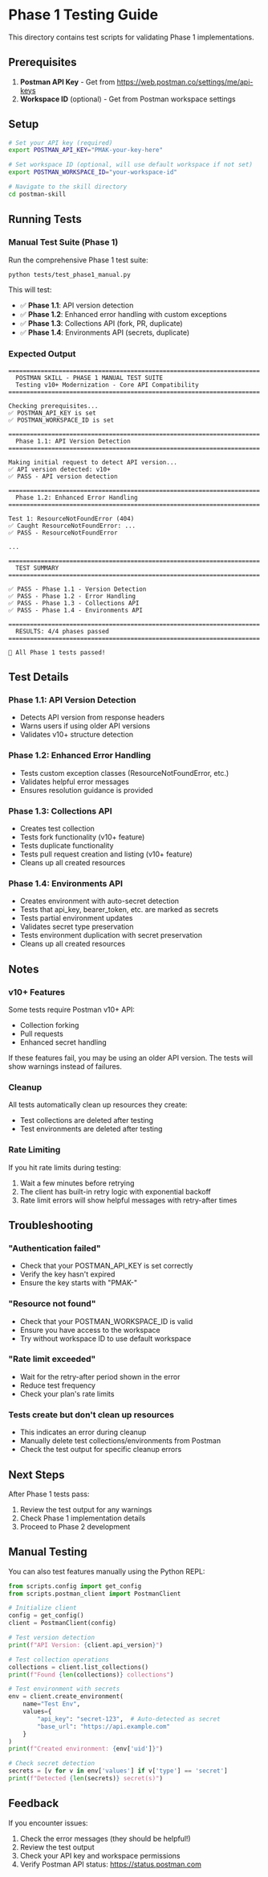 # Phase 1 Testing Guide

This directory contains test scripts for validating Phase 1 implementations.

## Prerequisites

1. **Postman API Key** - Get from https://web.postman.co/settings/me/api-keys
2. **Workspace ID** (optional) - Get from Postman workspace settings

## Setup

```bash
# Set your API key (required)
export POSTMAN_API_KEY="PMAK-your-key-here"

# Set workspace ID (optional, will use default workspace if not set)
export POSTMAN_WORKSPACE_ID="your-workspace-id"

# Navigate to the skill directory
cd postman-skill
```

## Running Tests

### Manual Test Suite (Phase 1)

Run the comprehensive Phase 1 test suite:

```bash
python tests/test_phase1_manual.py
```

This will test:
- ✅ **Phase 1.1**: API version detection
- ✅ **Phase 1.2**: Enhanced error handling with custom exceptions
- ✅ **Phase 1.3**: Collections API (fork, PR, duplicate)
- ✅ **Phase 1.4**: Environments API (secrets, duplicate)

### Expected Output

```
======================================================================
  POSTMAN SKILL - PHASE 1 MANUAL TEST SUITE
  Testing v10+ Modernization - Core API Compatibility
======================================================================

Checking prerequisites...
✅ POSTMAN_API_KEY is set
✅ POSTMAN_WORKSPACE_ID is set

======================================================================
  Phase 1.1: API Version Detection
======================================================================

Making initial request to detect API version...
✅ API version detected: v10+
✅ PASS - API version detection

======================================================================
  Phase 1.2: Enhanced Error Handling
======================================================================

Test 1: ResourceNotFoundError (404)
✅ Caught ResourceNotFoundError: ...
✅ PASS - ResourceNotFoundError

...

======================================================================
  TEST SUMMARY
======================================================================

✅ PASS - Phase 1.1 - Version Detection
✅ PASS - Phase 1.2 - Error Handling
✅ PASS - Phase 1.3 - Collections API
✅ PASS - Phase 1.4 - Environments API

======================================================================
  RESULTS: 4/4 phases passed
======================================================================

🎉 All Phase 1 tests passed!
```

## Test Details

### Phase 1.1: API Version Detection
- Detects API version from response headers
- Warns users if using older API versions
- Validates v10+ structure detection

### Phase 1.2: Enhanced Error Handling
- Tests custom exception classes (ResourceNotFoundError, etc.)
- Validates helpful error messages
- Ensures resolution guidance is provided

### Phase 1.3: Collections API
- Creates test collection
- Tests fork functionality (v10+ feature)
- Tests duplicate functionality
- Tests pull request creation and listing (v10+ feature)
- Cleans up all created resources

### Phase 1.4: Environments API
- Creates environment with auto-secret detection
- Tests that api_key, bearer_token, etc. are marked as secrets
- Tests partial environment updates
- Validates secret type preservation
- Tests environment duplication with secret preservation
- Cleans up all created resources

## Notes

### v10+ Features

Some tests require Postman v10+ API:
- Collection forking
- Pull requests
- Enhanced secret handling

If these features fail, you may be using an older API version. The tests will show warnings instead of failures.

### Cleanup

All tests automatically clean up resources they create:
- Test collections are deleted after testing
- Test environments are deleted after testing

### Rate Limiting

If you hit rate limits during testing:
1. Wait a few minutes before retrying
2. The client has built-in retry logic with exponential backoff
3. Rate limit errors will show helpful messages with retry-after times

## Troubleshooting

### "Authentication failed"
- Check that your POSTMAN_API_KEY is set correctly
- Verify the key hasn't expired
- Ensure the key starts with "PMAK-"

### "Resource not found"
- Check that your POSTMAN_WORKSPACE_ID is valid
- Ensure you have access to the workspace
- Try without workspace ID to use default workspace

### "Rate limit exceeded"
- Wait for the retry-after period shown in the error
- Reduce test frequency
- Check your plan's rate limits

### Tests create but don't clean up resources
- This indicates an error during cleanup
- Manually delete test collections/environments from Postman
- Check the test output for specific cleanup errors

## Next Steps

After Phase 1 tests pass:
1. Review the test output for any warnings
2. Check Phase 1 implementation details
3. Proceed to Phase 2 development

## Manual Testing

You can also test features manually using the Python REPL:

```python
from scripts.config import get_config
from scripts.postman_client import PostmanClient

# Initialize client
config = get_config()
client = PostmanClient(config)

# Test version detection
print(f"API Version: {client.api_version}")

# Test collection operations
collections = client.list_collections()
print(f"Found {len(collections)} collections")

# Test environment with secrets
env = client.create_environment(
    name="Test Env",
    values={
        "api_key": "secret-123",  # Auto-detected as secret
        "base_url": "https://api.example.com"
    }
)
print(f"Created environment: {env['uid']}")

# Check secret detection
secrets = [v for v in env['values'] if v['type'] == 'secret']
print(f"Detected {len(secrets)} secret(s)")
```

## Feedback

If you encounter issues:
1. Check the error messages (they should be helpful!)
2. Review the test output
3. Check your API key and workspace permissions
4. Verify Postman API status: https://status.postman.com
